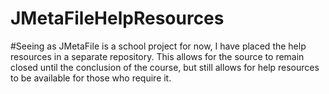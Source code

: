 # JMetaFileHelpResources
#Seeing as JMetaFile is a school project for now, I have placed the help resources in a separate repository. This allows for the source to remain closed until the conclusion of the course, but still allows for help resources to be available for those who require it.
